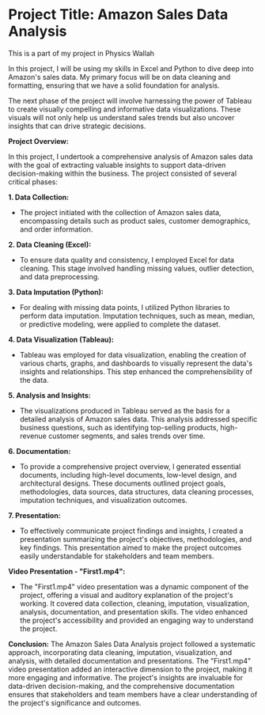 # Project Title: Amazon Sales Data Analysis
This is a part of my project in Physics Wallah

In this project, I will be using my skills in Excel and Python to dive deep into Amazon's sales data. My primary focus will be on data cleaning and formatting, ensuring that we have a solid foundation for analysis.

The next phase of the project will involve harnessing the power of Tableau to create visually compelling and informative data visualizations. These visuals will not only help us understand sales trends but also uncover insights that can drive strategic decisions. 


**Project Overview:**

In this project, I undertook a comprehensive analysis of Amazon sales data with the goal of extracting valuable insights to support data-driven decision-making within the business. The project consisted of several critical phases:

**1. Data Collection:**
   - The project initiated with the collection of Amazon sales data, encompassing details such as product sales, customer demographics, and order information.

**2. Data Cleaning (Excel):**
   - To ensure data quality and consistency, I employed Excel for data cleaning. This stage involved handling missing values, outlier detection, and data preprocessing.

**3. Data Imputation (Python):**
   - For dealing with missing data points, I utilized Python libraries to perform data imputation. Imputation techniques, such as mean, median, or predictive modeling, were applied to complete the dataset.

**4. Data Visualization (Tableau):**
   - Tableau was employed for data visualization, enabling the creation of various charts, graphs, and dashboards to visually represent the data's insights and relationships. This step enhanced the comprehensibility of the data.

**5. Analysis and Insights:**
   - The visualizations produced in Tableau served as the basis for a detailed analysis of Amazon sales data. This analysis addressed specific business questions, such as identifying top-selling products, high-revenue customer segments, and sales trends over time.

**6. Documentation:**
   - To provide a comprehensive project overview, I generated essential documents, including high-level documents, low-level design, and architectural designs. These documents outlined project goals, methodologies, data sources, data structures, data cleaning processes, imputation techniques, and visualization outcomes.

**7. Presentation:**
   - To effectively communicate project findings and insights, I created a presentation summarizing the project's objectives, methodologies, and key findings. This presentation aimed to make the project outcomes easily understandable for stakeholders and team members.

**Video Presentation - "First1.mp4":**
   - The "First1.mp4" video presentation was a dynamic component of the project, offering a visual and auditory explanation of the project's working. It covered data collection, cleaning, imputation, visualization, analysis, documentation, and presentation skills. The video enhanced the project's accessibility and provided an engaging way to understand the project.

**Conclusion:**
The Amazon Sales Data Analysis project followed a systematic approach, incorporating data cleaning, imputation, visualization, and analysis, with detailed documentation and presentations. The "First1.mp4" video presentation added an interactive dimension to the project, making it more engaging and informative. The project's insights are invaluable for data-driven decision-making, and the comprehensive documentation ensures that stakeholders and team members have a clear understanding of the project's significance and outcomes.
